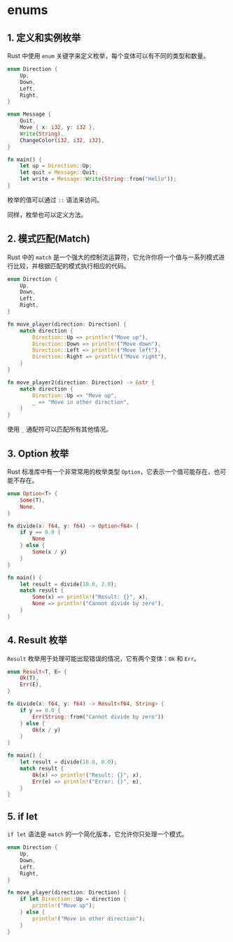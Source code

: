 # enums

## 1. 定义和实例枚举

Rust 中使用 `enum` 关键字来定义枚举，每个变体可以有不同的类型和数量。

```rust
enum Direction {
    Up,
    Down,
    Left,
    Right,
}

enum Message {
    Quit,
    Move { x: i32, y: i32 },
    Write(String),
    ChangeColor(i32, i32, i32),
}

fn main() {
    let up = Direction::Up;
    let quit = Message::Quit;
    let write = Message::Write(String::from("Hello"));
}
```

枚举的值可以通过 `::` 语法来访问。

同样，枚举也可以定义方法。

## 2. 模式匹配(Match)

Rust 中的 `match` 是一个强大的控制流运算符，它允许你将一个值与一系列模式进行比较，并根据匹配的模式执行相应的代码。

```rust
enum Direction {
    Up,
    Down,
    Left,
    Right,
}

fn move_player(direction: Direction) {
    match direction {
        Direction::Up => println!("Move up"),
        Direction::Down => println!("Move down"),
        Direction::Left => println!("Move left"),
        Direction::Right => println!("Move right"),
    }
}

fn move_player2(direction: Direction) -> &str {
    match direction {
        Direction::Up => "Move up",
        _ => "Move in other direction",
    }
}
```

使用 `_` 通配符可以匹配所有其他情况。

## 3. Option 枚举

Rust 标准库中有一个非常常用的枚举类型 `Option`，它表示一个值可能存在，也可能不存在。

```rust
enum Option<T> {
    Some(T),
    None,
}

fn divide(x: f64, y: f64) -> Option<f64> {
    if y == 0.0 {
        None
    } else {
        Some(x / y)
    }
}

fn main() {
    let result = divide(10.0, 2.0);
    match result {
        Some(x) => println!("Result: {}", x),
        None => println!("Cannot divide by zero"),
    }
}
```

## 4. Result 枚举

`Result` 枚举用于处理可能出现错误的情况，它有两个变体：`Ok` 和 `Err`。

```rust
enum Result<T, E> {
    Ok(T),
    Err(E),
}

fn divide(x: f64, y: f64) -> Result<f64, String> {
    if y == 0.0 {
        Err(String::from("Cannot divide by zero"))
    } else {
        Ok(x / y)
    }
}

fn main() {
    let result = divide(10.0, 0.0);
    match result {
        Ok(x) => println!("Result: {}", x),
        Err(e) => println!("Error: {}", e),
    }
}
```

## 5. if let

`if let` 语法是 `match` 的一个简化版本，它允许你只处理一个模式。

```rust
enum Direction {
    Up,
    Down,
    Left,
    Right,
}

fn move_player(direction: Direction) {
    if let Direction::Up = direction {
        println!("Move up");
    } else {
        println!("Move in other direction");
    }
}
```
